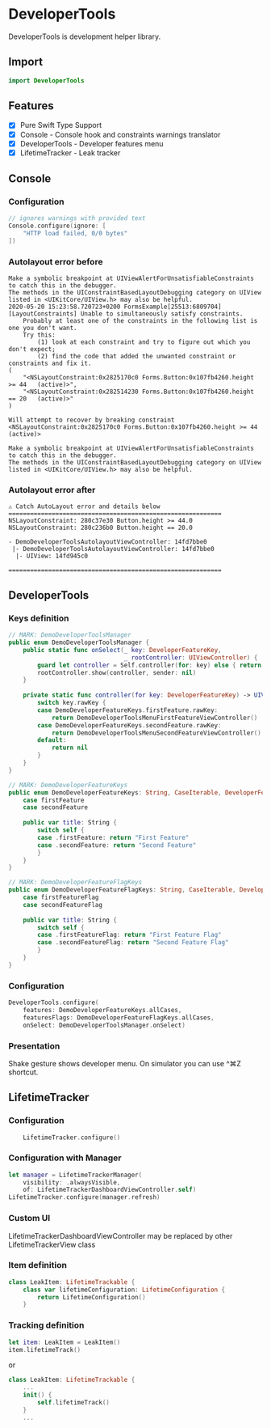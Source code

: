 # DeveloperTools

DeveloperTools is development helper library.

## Import

```swift
import DeveloperTools
```

## Features

- [x] Pure Swift Type Support
- [x] Console - Console hook and constraints warnings translator
- [x] DeveloperTools - Developer features menu
- [x] LifetimeTracker - Leak tracker

## Console

### Configuration

```swift
// ignores warnings with provided text
Console.configure(ignore: [
    "HTTP load failed, 0/0 bytes"
])
```

### Autolayout error before

```
Make a symbolic breakpoint at UIViewAlertForUnsatisfiableConstraints to catch this in the debugger.
The methods in the UIConstraintBasedLayoutDebugging category on UIView listed in <UIKitCore/UIView.h> may also be helpful.
2020-05-20 15:23:58.720723+0200 FormsExample[25513:6809704] [LayoutConstraints] Unable to simultaneously satisfy constraints.
	Probably at least one of the constraints in the following list is one you don't want. 
	Try this: 
		(1) look at each constraint and try to figure out which you don't expect; 
		(2) find the code that added the unwanted constraint or constraints and fix it. 
(
    "<NSLayoutConstraint:0x2825170c0 Forms.Button:0x107fb4260.height >= 44   (active)>",
    "<NSLayoutConstraint:0x282514230 Forms.Button:0x107fb4260.height == 20   (active)>"
)

Will attempt to recover by breaking constraint 
<NSLayoutConstraint:0x2825170c0 Forms.Button:0x107fb4260.height >= 44   (active)>

Make a symbolic breakpoint at UIViewAlertForUnsatisfiableConstraints to catch this in the debugger.
The methods in the UIConstraintBasedLayoutDebugging category on UIView listed in <UIKitCore/UIView.h> may also be helpful.
```

### Autolayout error after

```
⚠️ Catch AutoLayout error and details below
===========================================================
NSLayoutConstraint: 280c37e30 Button.height >= 44.0 
NSLayoutConstraint: 280c236b0 Button.height == 20.0 

- DemoDeveloperToolsAutolayoutViewController: 14fd7bbe0
 |- DemoDeveloperToolsAutolayoutViewController: 14fd7bbe0
  |- UIView: 14fd945c0

===========================================================
```

## DeveloperTools

### Keys definition

```swift
// MARK: DemoDeveloperToolsManager
public enum DemoDeveloperToolsManager {
    public static func onSelect(_ key: DeveloperFeatureKey,
                                _ rootController: UIViewController) {
        guard let controller = Self.controller(for: key) else { return }
        rootController.show(controller, sender: nil)
    }
    
    private static func controller(for key: DeveloperFeatureKey) -> UIViewController? {
        switch key.rawKey {
        case DemoDeveloperFeatureKeys.firstFeature.rawKey:
            return DemoDeveloperToolsMenuFirstFeatureViewController()
        case DemoDeveloperFeatureKeys.secondFeature.rawKey:
            return DemoDeveloperToolsMenuSecondFeatureViewController()
        default:
            return nil
        }
    }
}

// MARK: DemoDeveloperFeatureKeys
public enum DemoDeveloperFeatureKeys: String, CaseIterable, DeveloperFeatureKey {
    case firstFeature
    case secondFeature
    
    public var title: String {
        switch self {
        case .firstFeature: return "First Feature"
        case .secondFeature: return "Second Feature"
        }
    }
}

// MARK: DemoDeveloperFeatureFlagKeys
public enum DemoDeveloperFeatureFlagKeys: String, CaseIterable, DeveloperFeatureFlagKey {
    case firstFeatureFlag
    case secondFeatureFlag
    
    public var title: String {
        switch self {
        case .firstFeatureFlag: return "First Feature Flag"
        case .secondFeatureFlag: return "Second Feature Flag"
        }
    }
}
```

### Configuration

```swift
DeveloperTools.configure(
    features: DemoDeveloperFeatureKeys.allCases,
    featuresFlags: DemoDeveloperFeatureFlagKeys.allCases,
    onSelect: DemoDeveloperToolsManager.onSelect)
```

### Presentation

Shake gesture shows developer menu. On simulator you can use ^⌘Z shortcut.

## LifetimeTracker

### Configuration

```swift
    LifetimeTracker.configure()
```

### Configuration with Manager

```swift
let manager = LifetimeTrackerManager(
    visibility: .alwaysVisible,
    of: LifetimeTrackerDashboardViewController.self)
LifetimeTracker.configure(manager.refresh)
```

### Custom UI

LifetimeTrackerDashboardViewController may be replaced by other LifetimeTrackerView class 

### Item definition

```swift
class LeakItem: LifetimeTrackable {
    class var lifetimeConfiguration: LifetimeConfiguration {
        return LifetimeConfiguration()
    }
```

### Tracking definition

```swift
let item: LeakItem = LeakItem()
item.lifetimeTrack()
```

or 

```swift
class LeakItem: LifetimeTrackable {
    ...
    init() {
        self.lifetimeTrack()
    }
    ...
```
